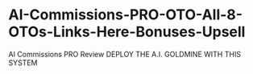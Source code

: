 # AI-Commissions-PRO-OTO-All-8-OTOs-Links-Here-Bonuses-Upsell
AI Commissions PRO Review DEPLOY THE A.I. GOLDMINE WITH THIS SYSTEM
